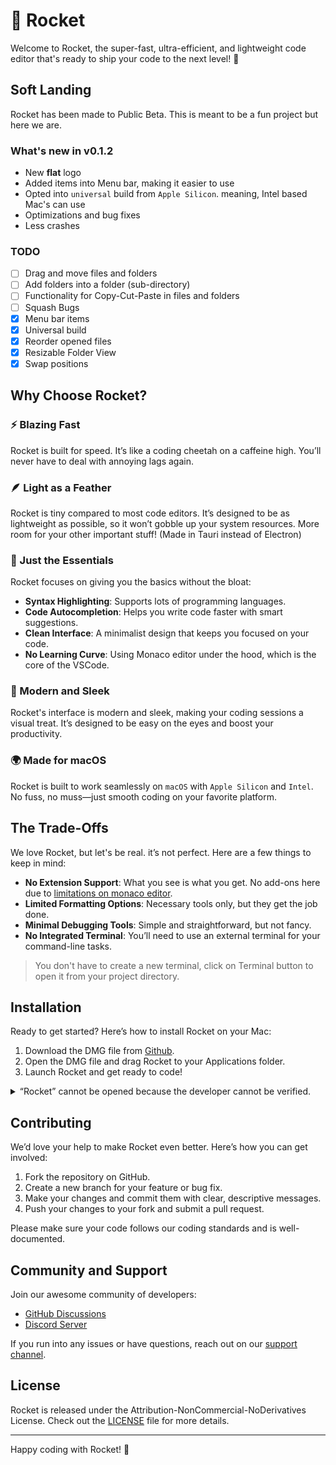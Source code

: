 # 🚀 Rocket

Welcome to Rocket, the super-fast, ultra-efficient, and lightweight code editor that's ready to ship your code to the next level! 🚀

## Soft Landing
Rocket has been made to Public Beta. This is meant to be a fun project but here we are.

### What's new in v0.1.2
- New **flat** logo
- Added items into Menu bar, making it easier to use
- Opted into `universal` build from `Apple Silicon`. meaning, Intel based Mac's can use
- Optimizations and bug fixes
- Less crashes

### TODO
- [ ] Drag and move files and folders
- [ ] Add folders into a folder (sub-directory)
- [ ] Functionality for Copy-Cut-Paste in files and folders
- [ ] Squash Bugs
- [x] Menu bar items
- [x] Universal build
- [x] Reorder opened files
- [x] Resizable Folder View
- [x] Swap positions

## Why Choose Rocket?

### ⚡ Blazing Fast
Rocket is built for speed. It’s like a coding cheetah on a caffeine high. You’ll never have to deal with annoying lags again.

### 🪶 Light as a Feather
Rocket is tiny compared to most code editors. It’s designed to be as lightweight as possible, so it won’t gobble up your system resources. More room for your other important stuff! (Made in Tauri instead of Electron)

### 🔧 Just the Essentials
Rocket focuses on giving you the basics without the bloat:
- **Syntax Highlighting**: Supports lots of programming languages.
- **Code Autocompletion**: Helps you write code faster with smart suggestions.
- **Clean Interface**: A minimalist design that keeps you focused on your code.
- **No Learning Curve**: Using Monaco editor under the hood, which is the core of the VSCode.

### 🎨 Modern and Sleek
Rocket's interface is modern and sleek, making your coding sessions a visual treat. It’s designed to be easy on the eyes and boost your productivity.

### 🌍 Made for macOS
Rocket is built to work seamlessly on `macOS` with `Apple Silicon` and `Intel`. No fuss, no muss—just smooth coding on your favorite platform.

## The Trade-Offs

We love Rocket, but let's be real. it’s not perfect. Here are a few things to keep in mind:
- **No Extension Support**: What you see is what you get. No add-ons here due to [limitations on monaco editor](https://github.com/Microsoft/monaco-editor/issues/430#issuecomment-306870048).
- **Limited Formatting Options**: Necessary tools only, but they get the job done.
- **Minimal Debugging Tools**: Simple and straightforward, but not fancy.
- **No Integrated Terminal**: You’ll need to use an external terminal for your command-line tasks.

> You don't have to create a new terminal, click on Terminal button to open it from your project directory.


## Installation

Ready to get started? Here’s how to install Rocket on your Mac:

1. Download the DMG file from [Github](https://github.com/Rahuletto/rocket/releases).
2. Open the DMG file and drag Rocket to your Applications folder.
3. Launch Rocket and get ready to code!

<details>
  <summary>“Rocket” cannot be opened because the developer cannot be verified.</summary>
  
  ### Are you seeing a prompt like this?
  

  <img width="275" alt="image" src="https://github.com/Rahuletto/rocket/assets/71836991/6e44e053-f6b0-435d-b5a2-e6e76fbef3c2">

  This is expected as I didn't sign the application using Apple Developer ID
  > In short, Apple wants me to pay a fee to remove that prompt + publish to App Store

  This will prompt only once after installation. We can override this by opening 
  - `System Settings` > `Privacy & Security`
  - Scroll down

    
  <img width="477" alt="image" src="https://github.com/Rahuletto/rocket/assets/71836991/3714fbaa-20cb-490f-b747-0f00e7681f77">

  
  - Click `Open Anyway`

    
<img width="277" alt="image" src="https://github.com/Rahuletto/rocket/assets/71836991/0d9a60a7-dfaa-4073-9d7b-971f7d2bfd67">


- Click `Open`, don't worry. This is an open source project. It will not harm your mac or compromise your privacy.

  
</details>




## Contributing

We’d love your help to make Rocket even better. Here’s how you can get involved:
1. Fork the repository on GitHub.
2. Create a new branch for your feature or bug fix.
3. Make your changes and commit them with clear, descriptive messages.
4. Push your changes to your fork and submit a pull request.

Please make sure your code follows our coding standards and is well-documented.

## Community and Support

Join our awesome community of developers:
- [GitHub Discussions](https://github.com/Rahuletto/rocket/discussions)
- [Discord Server](https://discord.gg/3JzDV9T5Fn)

If you run into any issues or have questions, reach out on our [support channel](https://discord.gg/3JzDV9T5Fn).

## License

Rocket is released under the Attribution-NonCommercial-NoDerivatives License. Check out the [LICENSE](LICENSE) file for more details.

---

Happy coding with Rocket! 🚀
